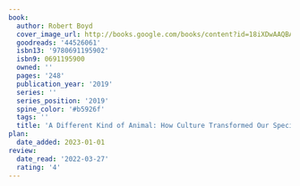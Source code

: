 ```yaml
---
book:
  author: Robert Boyd
  cover_image_url: http://books.google.com/books/content?id=18iXDwAAQBAJ&printsec=frontcover&img=1&zoom=1&edge=curl&source=gbs_api
  goodreads: '44526061'
  isbn13: '9780691195902'
  isbn9: 0691195900
  owned: ''
  pages: '248'
  publication_year: '2019'
  series: ''
  series_position: '2019'
  spine_color: '#b5926f'
  tags: ''
  title: 'A Different Kind of Animal: How Culture Transformed Our Species'
plan:
  date_added: 2023-01-01
review:
  date_read: '2022-03-27'
  rating: '4'
---
```

